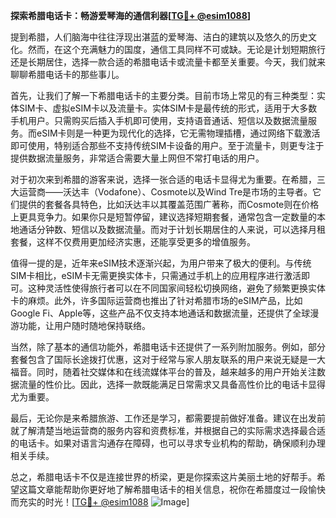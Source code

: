 **探索希腊电话卡：畅游爱琴海的通信利器[[TG💪+ @esim1088](https://t.me/s/esim1088)]**

提到希腊，人们脑海中往往浮现出湛蓝的爱琴海、洁白的建筑以及悠久的历史文化。然而，在这个充满魅力的国度，通信工具同样不可或缺。无论是计划短期旅行还是长期居住，选择一款合适的希腊电话卡或流量卡都至关重要。今天，我们就来聊聊希腊电话卡的那些事儿。

首先，让我们了解一下希腊电话卡的主要分类。目前市场上常见的有三种类型：实体SIM卡、虚拟eSIM卡以及流量卡。实体SIM卡是最传统的形式，适用于大多数手机用户。只需购买后插入手机即可使用，支持语音通话、短信以及数据流量服务。而eSIM卡则是一种更为现代化的选择，它无需物理插槽，通过网络下载激活即可使用，特别适合那些不支持传统SIM卡设备的用户。至于流量卡，则更专注于提供数据流量服务，非常适合需要大量上网但不常打电话的用户。

对于初次来到希腊的游客来说，选择一张合适的电话卡显得尤为重要。在希腊，三大运营商——沃达丰（Vodafone）、Cosmote以及Wind Tre是市场的主导者。它们提供的套餐各具特色，比如沃达丰以其覆盖范围广著称，而Cosmote则在价格上更具竞争力。如果你只是短暂停留，建议选择短期套餐，通常包含一定数量的本地通话分钟数、短信以及数据流量。而对于计划长期居住的人来说，可以选择月租套餐，这样不仅费用更加经济实惠，还能享受更多的增值服务。

值得一提的是，近年来eSIM技术逐渐兴起，为用户带来了极大的便利。与传统SIM卡相比，eSIM卡无需更换实体卡，只需通过手机上的应用程序进行激活即可。这种灵活性使得旅行者可以在不同国家间轻松切换网络，避免了频繁更换实体卡的麻烦。此外，许多国际运营商也推出了针对希腊市场的eSIM产品，比如Google Fi、Apple等，这些产品不仅支持本地通话和数据流量，还提供了全球漫游功能，让用户随时随地保持联络。

当然，除了基本的通信功能外，希腊电话卡还提供了一系列附加服务。例如，部分套餐包含了国际长途拨打优惠，这对于经常与家人朋友联系的用户来说无疑是一大福音。同时，随着社交媒体和在线流媒体平台的普及，越来越多的用户开始关注数据流量的性价比。因此，选择一款既能满足日常需求又具备高性价比的电话卡显得尤为重要。

最后，无论你是来希腊旅游、工作还是学习，都需要提前做好准备。建议在出发前就了解清楚当地运营商的服务内容和资费标准，并根据自己的实际需求选择最合适的电话卡。如果对语言沟通存在障碍，也可以寻求专业机构的帮助，确保顺利办理相关手续。

总之，希腊电话卡不仅是连接世界的桥梁，更是你探索这片美丽土地的好帮手。希望这篇文章能帮助你更好地了解希腊电话卡的相关信息，祝你在希腊度过一段愉快而充实的时光！[[TG💪+ @esim1088](https://t.me/s/esim1088) ![Image](https://i.postimg.cc/4NQfJmqS/Snipaste-2025-05-13-00-14-12.png)]